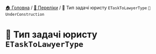 ﻿[🏠 Головна](../README.MD) / [🎲 Переліки](./README.MD) / 🎲 Тип задачі юристу `ETaskToLawyerType` `🚧 UnderConstruction`

# 🎲 Тип задачі юристу `ETaskToLawyerType`